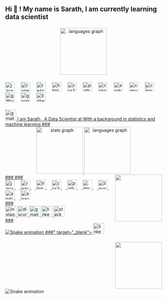 <h2 align="left">Hi 👋 ! My name is  Sarath, I am currently learning data scientist</h2>

###

<div align="center">
  <img src="https://github-readme-stats.vercel.app/api/top-langs?username=sarath383&locale=en&hide_title=false&layout=compact&card_width=320&langs_count=5&theme=dracula&hide_border=false" height="150" alt="languages graph"  />
</div>

###

<div align="left">
  <img src="https://cdn.jsdelivr.net/gh/devicons/devicon/icons/javascript/javascript-original.svg" height="30" alt="javascript logo"  />
  <img width="12" />
  <img src="https://cdn.jsdelivr.net/gh/devicons/devicon/icons/typescript/typescript-original.svg" height="30" alt="typescript logo"  />
  <img width="12" />
  <img src="https://cdn.jsdelivr.net/gh/devicons/devicon/icons/react/react-original.svg" height="30" alt="react logo"  />
  <img width="12" />
  <img src="https://cdn.jsdelivr.net/gh/devicons/devicon/icons/html5/html5-original.svg" height="30" alt="html5 logo"  />
  <img width="12" />
  <img src="https://cdn.jsdelivr.net/gh/devicons/devicon/icons/css3/css3-original.svg" height="30" alt="css3 logo"  />
  <img width="12" />
  <img src="https://cdn.jsdelivr.net/gh/devicons/devicon/icons/python/python-original.svg" height="30" alt="python logo"  />
  <img width="12" />
  <img src="https://cdn.jsdelivr.net/gh/devicons/devicon/icons/csharp/csharp-original.svg" height="30" alt="csharp logo"  />
  <img width="12" />
  <img src="https://cdn.jsdelivr.net/gh/devicons/devicon/icons/android/android-original.svg" height="30" alt="android logo"  />
  <img width="12" />
  <img src="https://cdn.jsdelivr.net/gh/devicons/devicon/icons/canva/canva-original.svg" height="30" alt="canva logo"  />
  <img width="12" />
  <img src="https://cdn.jsdelivr.net/gh/devicons/devicon/icons/chrome/chrome-original.svg" height="30" alt="chrome logo"  />
  <img width="12" />
  <img src="https://cdn.jsdelivr.net/gh/devicons/devicon/icons/github/github-original.svg" height="30" alt="github logo"  />
  <img width="12" />
  <img src="https://cdn.jsdelivr.net/gh/devicons/devicon/icons/google/google-original.svg" height="30" alt="google logo"  />
  <img width="12" />
  <img src="https://cdn.jsdelivr.net/gh/devicons/devicon/icons/linkedin/linkedin-original.svg" height="30" alt="linkedin logo"  />
</div>

###

<div align="left">
  <a href="sarathsathyababu2004@gmail.com" target="_blank">
    <img src="https://img.shields.io/static/v1?message=Gmail&logo=gmail&label=&color=D14836&logoColor=white&labelColor=&style=for-the-badge" height="35" alt="gmail logo"  />
  </a>
  <a href="<h2 align="left">I am Sarath , A Data Scientist at  With a background in statistics and machine learning</h2>  
###  <div align="center">   <img src="https://github-readme-stats.vercel.app/api?username=sarath383&hide_title=false&hide_rank=false&show_icons=true&include_all_commits=true&count_private=true&disable_animations=false&theme=dracula&locale=en&hide_border=false" height="150" alt="stats graph"  />   <img src="https://github-readme-stats.vercel.app/api/top-langs?username=sarath383&locale=en&hide_title=false&layout=compact&card_width=320&langs_count=5&theme=dracula&hide_border=false" height="150" alt="languages graph"  /> </div>  
###  <img align="right" height="150" src="https://user-images.githubusercontent.com/74038190/213760710-201a57d2-95f1-45c7-b910-44faf209d2f8.gif"  />  
###  <div align="left">   <img src="https://cdn.jsdelivr.net/gh/devicons/devicon/icons/javascript/javascript-original.svg" height="30" alt="javascript logo"  />   <img width="12" />   <img src="https://cdn.jsdelivr.net/gh/devicons/devicon/icons/react/react-original.svg" height="30" alt="react logo"  />   <img width="12" />   <img src="https://cdn.jsdelivr.net/gh/devicons/devicon/icons/html5/html5-original.svg" height="30" alt="html5 logo"  />   <img width="12" />   <img src="https://cdn.jsdelivr.net/gh/devicons/devicon/icons/css3/css3-original.svg" height="30" alt="css3 logo"  />   <img width="12" />   <img src="https://cdn.jsdelivr.net/gh/devicons/devicon/icons/python/python-original.svg" height="30" alt="python logo"  />   <img width="12" />   <img src="https://cdn.jsdelivr.net/gh/devicons/devicon/icons/mysql/mysql-original.svg" height="30" alt="mysql logo"  />   <img width="12" />   <img src="https://cdn.jsdelivr.net/gh/devicons/devicon/icons/linux/linux-original.svg" height="30" alt="linux logo"  />   <img width="12" />   <img src="https://cdn.jsdelivr.net/gh/devicons/devicon/icons/android/android-original.svg" height="30" alt="android logo"  />   <img width="12" />   <img src="https://cdn.jsdelivr.net/gh/devicons/devicon/icons/anaconda/anaconda-original.svg" height="30" alt="anaconda logo"  /> </div>  
###  <div align="left">   <img src="https://img.shields.io/static/v1?message=Instagram&logo=instagram&label=&color=E4405F&logoColor=white&labelColor=&style=for-the-badge" height="35" alt="instagram logo"  />   <img src="https://img.shields.io/static/v1?message=Discord&logo=discord&label=&color=7289DA&logoColor=white&labelColor=&style=for-the-badge" height="35" alt="discord logo"  />   <img src="https://img.shields.io/static/v1?message=Gmail&logo=gmail&label=&color=D14836&logoColor=white&labelColor=&style=for-the-badge" height="35" alt="gmail logo"  />   <img src="https://img.shields.io/static/v1?message=LinkedIn&logo=linkedin&label=&color=0077B5&logoColor=white&labelColor=&style=for-the-badge" height="35" alt="linkedin logo"  />   <img src="https://img.shields.io/static/v1?message=Stackoverflow&logo=stackoverflow&label=&color=FE7A16&logoColor=white&labelColor=&style=for-the-badge" height="35" alt="stackoverflow logo"  /> </div>  
###  <br clear="both">  <img src="https://raw.githubusercontent.com/sarath383/sarath383/output/snake.svg" alt="Snake animation" />  
###" target="_blank">
    <img src="https://img.shields.io/static/v1?message=LinkedIn&logo=linkedin&label=&color=0077B5&logoColor=white&labelColor=&style=for-the-badge" height="35" alt="linkedin logo"  />
  </a>
</div>

###

<img align="right" height="150" src="https://i.imgflip.com/65efzo.gif"  />

###

<br clear="both">

<img src="https://raw.githubusercontent.com/sarath383/sarath383/output/snake.svg" alt="Snake animation" />

###
